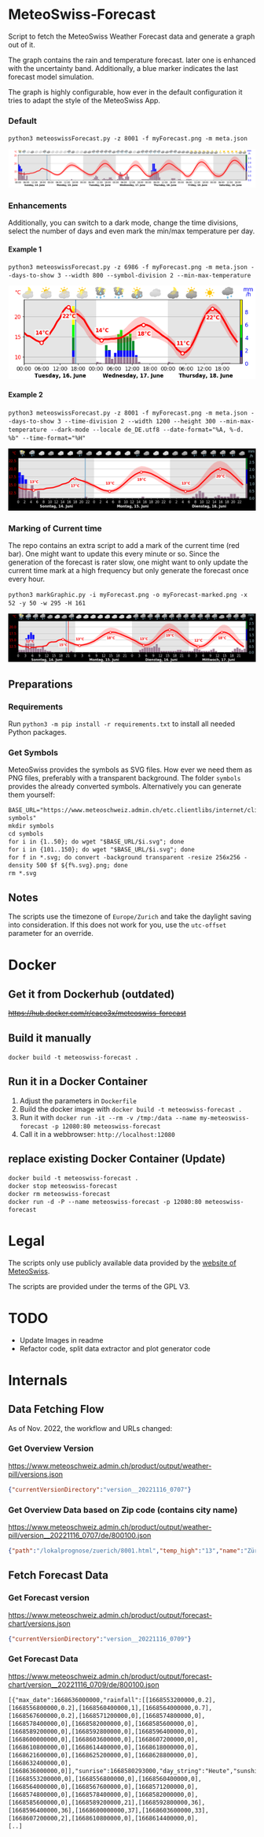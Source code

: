 # MeteoSwiss-Forecast
Script to fetch the MeteoSwiss Weather Forecast data and generate a graph out of it.

The graph contains the rain and temperature forecast. later one is enhanced with the uncertainty band. Additionally, a blue marker indicates the last forecast model simulation.

The graph is highly configurable, how ever in the default configuration it tries to adapt the style of the MeteoSwiss App.

### Default
`python3 meteoswissForecast.py -z 8001 -f myForecast.png -m meta.json`

![MeteoSwiss Style](doc/default.png)

### Enhancements
Additionally, you can switch to a dark mode, change the time divisions, select the number of days and even mark the min/max temperature per day.

#### Example 1
`python3 meteoswissForecast.py -z 6986 -f myForecast.png -m meta.json --days-to-show 3 --width 800 --symbol-division 2 --min-max-temperature`

![MeteoSwiss Style](doc/example1.png)

#### Example 2
`python3 meteoswissForecast.py -z 8001 -f myForecast.png -m meta.json --days-to-show 3 --time-division 2 --width 1200 --height 300 --min-max-temperature --dark-mode --locale de_DE.utf8 --date-format="%A, %-d. %b" --time-format="%H"`

![MeteoSwiss Style](doc/example2.png)

### Marking of Current time
The repo contains an extra script to add a mark of the current time (red bar). One might want to update this every minute or so.
Since the generation of the forecast is rater slow, one might want to only update the current time mark at a high frequency but only generate the forecast once every hour.

`python3 markGraphic.py -i myForecast.png -o myForecast-marked.png -x 52 -y 50 -w 295 -H 161`

![MeteoSwiss Style](doc/forecast-marked.png)


## Preparations
### Requirements
Run `python3 -m pip install -r requirements.txt` to install all needed Python packages.

### Get Symbols
MeteoSwiss provides the symbols as SVG files. How ever we need them as PNG files, preferably with a transparent background.
The folder `symbols` provides the already converted symbols. Alternatively you can generate them yourself:
```
BASE_URL="https://www.meteoschweiz.admin.ch/etc.clientlibs/internet/clientlibs/meteoswiss/resources/assets/images/icons/meteo/weather-symbols"
mkdir symbols
cd symbols
for i in {1..50}; do wget "$BASE_URL/$i.svg"; done
for i in {101..150}; do wget "$BASE_URL/$i.svg"; done
for f in *.svg; do convert -background transparent -resize 256x256 -density 500 $f ${f%.svg}.png; done
rm *.svg
```

## Notes
The scripts use the timezone of `Europe/Zurich` and take the daylight saving into consideration. If this does not work for you, use the `utc-offset` parameter for an override.


# Docker
## Get it from Dockerhub (outdated)
~~https://hub.docker.com/r/caco3x/meteoswiss-forecast~~

## Build it manually
`docker build -t meteoswiss-forecast .`

## Run it in a Docker Container
1. Adjust the parameters in `Dockerfile`
1. Build the docker image with `docker build -t meteoswiss-forecast .`
1. Run it with `docker run -it --rm -v /tmp:/data --name my-meteoswiss-forecast -p 12080:80 meteoswiss-forecast`
1. Call it in a webbrowser: `http://localhost:12080`

## replace existing Docker Container (Update)
```
docker build -t meteoswiss-forecast .
docker stop meteoswiss-forecast
docker rm meteoswiss-forecast
docker run -d -P --name meteoswiss-forecast -p 12080:80 meteoswiss-forecast
```


# Legal
The scripts only use publicly available data provided by the [website of MeteoSwiss](https://www.meteoschweiz.admin.ch/home.html?tab=overview). 

The scripts are provided under the terms of the GPL V3.

# TODO
 - Update Images in readme
 - Refactor code, split data extractor and plot generator code


 
# Internals
## Data Fetching Flow
As of Nov. 2022, the workflow and URLs changed:

### Get Overview Version
https://www.meteoschweiz.admin.ch/product/output/weather-pill/versions.json
```json
{"currentVersionDirectory":"version__20221116_0707"}
```

### Get Overview Data based on Zip code (contains city name)
https://www.meteoschweiz.admin.ch/product/output/weather-pill/version__20221116_0707/de/800100.json
```json
{"path":"/lokalprognose/zuerich/8001.html","temp_high":"13","name":"Zürich","temp_low":"8","weather_symbol_id":"3"}
```

 
## Fetch Forecast Data
### Get Forecast version
https://www.meteoschweiz.admin.ch/product/output/forecast-chart/versions.json
```json
{"currentVersionDirectory":"version__20221116_0709"}
```
 
### Get Forecast Data
https://www.meteoschweiz.admin.ch/product/output/forecast-chart/version__20221116_0709/de/800100.json
```
[{"max_date":1668636000000,"rainfall":[[1668553200000,0.2],[1668556800000,0.2],[1668560400000,1],[1668564000000,0.7],[1668567600000,0.2],[1668571200000,0],[1668574800000,0],[1668578400000,0],[1668582000000,0],[1668585600000,0],[1668589200000,0],[1668592800000,0],[1668596400000,0],[1668600000000,0],[1668603600000,0],[1668607200000,0],[1668610800000,0],[1668614400000,0],[1668618000000,0],[1668621600000,0],[1668625200000,0],[1668628800000,0],[1668632400000,0],[1668636000000,0]],"sunrise":1668580293000,"day_string":"Heute","sunshine":[[1668553200000,0],[1668556800000,0],[1668560400000,0],[1668564000000,0],[1668567600000,0],[1668571200000,0],[1668574800000,0],[1668578400000,0],[1668582000000,0],[1668585600000,0],[1668589200000,21],[1668592800000,36],[1668596400000,36],[1668600000000,37],[1668603600000,33],[1668607200000,2],[1668610800000,0],[1668614400000,0],
[..]
```
